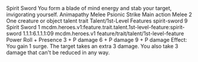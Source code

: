 <ability>
  <name>Spirit Sword</name>
  <flavor>You form a blade of mind energy and stab your target, invigorating yourself.</flavor>
  <keywords>
    <keyword>Animapathy</keyword>
    <keyword>Melee</keyword>
    <keyword>Psionic</keyword>
    <keyword>Strike</keyword>
  </keywords>
  <type>Main action</type>
  <distance>Melee 2</distance>
  <target>One creature or object</target>
  <metadata>
    <class>talent</class>
    <feature_type>trait</feature_type>
    <file_dpath>Talent/1st-Level Features</file_dpath>
    <item_id>spirit-sword</item_id>
    <item_index>9</item_index>
    <item_name>Spirit Sword</item_name>
    <level>1</level>
    <scc>mcdm.heroes.v1:feature.trait.talent.1st-level-feature:spirit-sword</scc>
    <scdc>1.1.1:6.1.1.1:09</scdc>
    <source>mcdm.heroes.v1</source>
    <type>feature/trait/talent/1st-level-feature</type>
  </metadata>
  <effects>
    <effect type="roll">
      <roll>Power Roll + Presence</roll>
      <t1>3 + P damage</t1>
      <t2>6 + P damage</t2>
      <t3>9 + P damage</t3>
    </effect>
    <effect type="mundane">Effect: You gain 1 surge.</effect>
    <effect type="mundane" name="Strained">The target takes an extra 3 damage. You also take 3 damage that can&apos;t be reduced in any way.</effect>
  </effects>
</ability>
